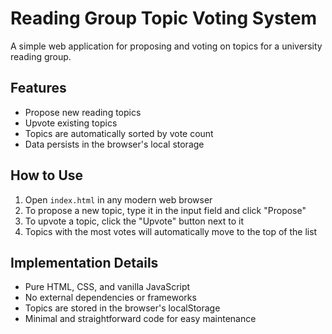 # Reading Group Topic Voting System

A simple web application for proposing and voting on topics for a university reading group.

## Features

- Propose new reading topics
- Upvote existing topics
- Topics are automatically sorted by vote count
- Data persists in the browser's local storage

## How to Use

1. Open `index.html` in any modern web browser
2. To propose a new topic, type it in the input field and click "Propose"
3. To upvote a topic, click the "Upvote" button next to it
4. Topics with the most votes will automatically move to the top of the list

## Implementation Details

- Pure HTML, CSS, and vanilla JavaScript
- No external dependencies or frameworks
- Topics are stored in the browser's localStorage
- Minimal and straightforward code for easy maintenance 